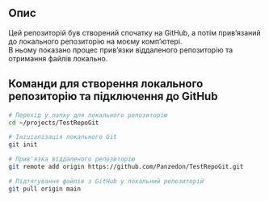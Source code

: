 ## Опис
Цей репозиторій був створений спочатку на GitHub, а потім прив’язаний до локального репозиторію на моєму комп’ютері.  
В ньому показано процес прив’язки віддаленого репозиторію та отримання файлів локально.

## Команди для створення локального репозиторію та підключення до GitHub
```bash
# Перехід у папку для локального репозиторію
cd ~/projects/TestRepoGit

# Ініціалізація локального Git
git init

# Прив'язка віддаленого репозиторію
git remote add origin https://github.com/Panzedon/TestRepoGit.git

# Підтягування файлів з GitHub у локальний репозиторій
git pull origin main


